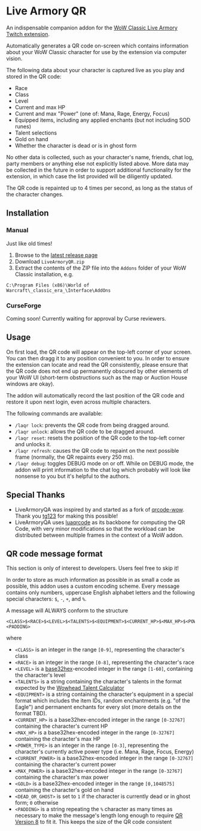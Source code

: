 # Live Armory QR

An indispensable companion addon for the [WoW Classic Live Armory Twitch extension](https://github.com/Beathelan/LiveArmoryTwitchExtension).

Automatically generates a QR code on-screen which contains information about your WoW Classic character for use by the extension via computer vision.

The following data about your character is captured live as you play and stored in the QR code:
- Race
- Class
- Level
- Current and max HP
- Current and max "Power" (one of: Mana, Rage, Energy, Focus)
- Equipped items, including any applied enchants (but not including SOD runes)
- Talent selections
- Gold on hand
- Whether the character is dead or is in ghost form

No other data is collected, such as your character's name, friends, chat log, party members or anything else not explicitly listed above. More data may be collected in the future in order to support additional functionality for the extension, in which case the list provided will be diligently updated.

The QR code is repainted up to 4 times per second, as long as the status of the character changes.

## Installation

### Manual

Just like old times!

1. Browse to the [latest release page](https://github.com/Beathelan/LiveArmoryQR/releases/latest) 
2. Download `LiveArmoryQR.zip`
3. Extract the contents of the ZIP file into the `Addons` folder of your WoW Classic installation, e.g.
```
C:\Program Files (x86)\World of Warcraft\_classic_era_\Interface\AddOns
```

### CurseForge

Coming soon! Currently waiting for approval by Curse reviewers.

## Usage

On first load, the QR code will appear on the top-left corner of your screen. You can then dragg it to any position convenient to you. In order to ensure the extension can locate and read the QR consistently, please ensure that the QR code does not end up permanently obscured by other elements of your WoW UI (short-term obstructions such as the map or Auction House windows are okay).

The addon will automatically record the last position of the QR code and restore it upon next login, even across multiple characters.

The following commands are available:

- `/laqr lock`: prevents the QR code from being dragged around.
- `/laqr unlock`: allows the QR code to be dragged around.
- `/laqr reset`: resets the position of the QR code to the top-left corner and unlocks it.
- `/laqr refresh`: causes the QR code to repaint on the next possible frame (normally, the QR repaints every 250 ms).
- `/laqr debug`: toggles DEBUG mode on or off. While on DEBUG mode, the addon will print information to the chat log which probably will look like nonsense to you but it's helpful to the authors.

## Special Thanks

* LiveArmoryQA was inspired by and started as a fork of [qrcode-wow](https://github.com/tg123/qrcode-wow). Thank you [tg123](https://github.com/tg123) for making this possible!
* LiveArmoryQA uses [luaqrcode](https://github.com/speedata/luaqrcode) as its backbone for computing the QR Code, with very minor modifications so that the workload can be distributed between multiple frames in the context of a WoW addon.

## QR code message format

This section is only of interest to developers. Users feel free to skip it!

In order to store as much information as possible in as small a code as possible, this addon uses a custom encoding scheme. Every message contains only numbers, uppercase English alphabet letters and the following special characters: `$`, `-`, `+`, and `%`.

A message will ALWAYS conform to the structure
```
<CLASS>$<RACE>$<LEVEL>$<TALENTS>$<EQUIPMENT>$<CURRENT_HP>$<MAX_HP>$<POWER_TYPE>$<CURRENT_POWER>$<MAX_POWER>$<GOLD>$<DEAD_OR_GHOST><PADDING>
```
where
* `<CLASS>` is an integer in the range `[0-9]`, representing the character's class
* `<RACE>` is an integer in the range `[0-8]`, representing the character's race
* `<LEVEL>` is a [base32hex](https://en.wikipedia.org/wiki/Base32#Base_32_Encoding_with_Extended_Hex_Alphabet_per_%C2%A77)-encoded integer in the range `[1-60]`, containing the character's level
* `<TALENTS>` is a string containing the character's talents in the format expected by the [Wowhead Talent Calculator](https://www.wowhead.com/classic/talent-calc/)
* `<EQUIPMENT>` is a string containing the character's equipment in a special format which includes the item IDs, random enchantments (e.g. "of the Eagle") and permanent enchants for every slot (more details on the format TBD).
* `<CURRENT_HP>` is a base32hex-encoded integer in the range `[0-32767]` containing the character's current HP
* `<MAX_HP>` is a base32hex-encoded integer in the range `[0-32767]` containing the character's max HP
* `<POWER_TYPE>` is an integer in the range `[0-3]`, representing the character's currently active power type (i.e. Mana, Rage, Focus, Energy)
* `<CURRENT_POWER>` is a base32hex-encoded integer in the range `[0-32767]` containing the character's current power
* `<MAX_POWER>` is a base32hex-encoded integer in the range `[0-32767]` containing the character's max power
* `<GOLD>` is a base32hex-encoded integer in the range `[0,1048575]` containing the character's gold on hand
* `<DEAD_OR_GHOST>` is set to `1` if the character is currently dead or in ghost form; `0` otherwise
* `<PADDING>` is a string repeating the `%` character as many times as necessary to make the message's length long enough to require [QR Version 8](https://www.qrcode.com/en/about/version.html) to fit it. This keeps the size of the QR code consistent
